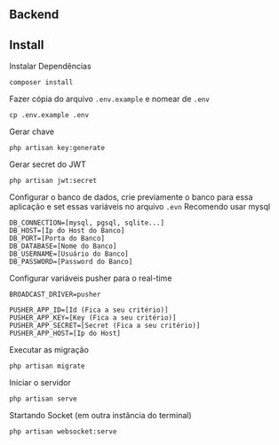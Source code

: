 ## Backend


## Install <a name = "install"></a>

Instalar Dependências
```
composer install
```

Fazer cópia do arquivo `.env.example` e nomear de `.env`
```
cp .env.example .env
```

Gerar chave
```
php artisan key:generate
```

Gerar secret do JWT
```
php artisan jwt:secret
```

Configurar o banco de dados, crie previamente o banco para essa aplicação e set essas variáveis no arquivo `.evn`
Recomendo usar mysql
```
DB_CONNECTION=[mysql, pgsql, sqlite...]
DB_HOST=[Ip do Host do Banco]
DB_PORT=[Porta do Banco]
DB_DATABASE=[Nome do Banco]
DB_USERNAME=[Usuário do Banco]
DB_PASSWORD=[Password do Banco]
```

Configurar variáveis pusher para o real-time
```
BROADCAST_DRIVER=pusher

PUSHER_APP_ID=[Id (Fica a seu critério)]
PUSHER_APP_KEY=[Key (Fica a seu critério)]
PUSHER_APP_SECRET=[Secret (Fica a seu critério)]
PUSHER_APP_HOST=[Ip do Host]
```

Executar as migração

```
php artisan migrate
```

Iniciar o servidor

```
php artisan serve
```

Startando Socket (em outra instância do terminal)

```
php artisan websocket:serve
```

